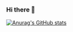 ### Hi there 👋

[![Anurag's GitHub stats](https://github-readme-stats-blue-nu.vercel.app/api?username=YTGhost)](https://github.com/YTGhost/github-readme-stats)

<!--
**YTGhost/YTGhost** is a ✨ _special_ ✨ repository because its `README.md` (this file) appears on your GitHub profile.

Here are some ideas to get you started:

- 🔭 I’m currently working on ...
- 🌱 I’m currently learning ...
- 👯 I’m looking to collaborate on ...
- 🤔 I’m looking for help with ...
- 💬 Ask me about ...
- 📫 How to reach me: ...
- 😄 Pronouns: ...
- ⚡ Fun fact: ...
-->
